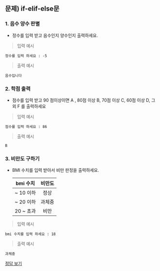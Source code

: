 ## 문제) if-elif-else문

### 1. 음수 양수 판별
* 정수를 입력 받고 음수인지 양수인지 출력하세요.
 
> 입력 예시

```
정수를 입력 하세요 : -5
```

> 출력 예시

```
음수입니다
```


### 2. 학점 출력
* 점수를 입력 받고 90 점이상이면 A , 80점 이상 B, 70점 이상 C, 60점 이상 D, 그외 F 를 출력하세요


> 입력 예시

```
점수를 입력 하세요 : 86
```

> 출력 예시

```
B
```

### 3. 비만도 구하기

* BMI 수치를 입력 받아서 비만 판정을 출력하세요.   

	|bmi 수치 |비만도|
	|:---:|:---:| 
	|~ 10 이하|정상 |
	|~ 20 이하| 과체중 |
	|20 ~ 초과| 비만|

> 입력 예시

```
bmi 수치를 입력 하세요 : 18
```
> 출력 예시

```
과체중
```

[정답 보기](Quiz03.java)
